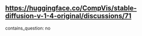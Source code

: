 ## https://huggingface.co/CompVis/stable-diffusion-v-1-4-original/discussions/71

contains_question: no
